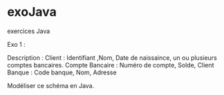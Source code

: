 # exoJava
exercices Java

Exo 1 :

Description :
Client : Identifiant ,Nom, Date de naissaince, un ou plusieurs comptes bancaires.
Compte Bancaire : Numéro de compte, Solde, Client
Banque : Code banque, Nom, Adresse

Modéliser ce schéma en Java.

